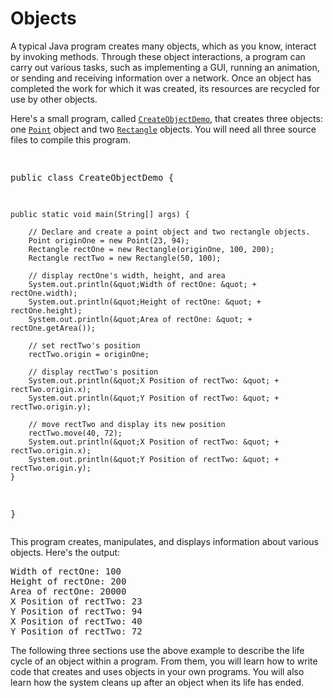 <h1>Objects</h1>
<!-- Objects -->
<p>A typical Java program creates many objects, which as you know, interact by invoking methods. Through these object interactions, a program can carry out various tasks, such as implementing a GUI, running an animation, or sending and receiving information over a network. Once an object has completed the work for which it was created, its resources are recycled for use by other objects.</p>
<p>Here&#39;s a small program, called 
<a class="SourceLink" target="_blank" href="examples/CreateObjectDemo.java" onclick="showCode('../../displayCode.html', 'examples/CreateObjectDemo.java'); return false;"><code>CreateObjectDemo</code></a>, that creates three objects: one 
<a class="SourceLink" target="_blank" href="examples/Point.java" onclick="showCode('../../displayCode.html', 'examples/Point.java'); return false;"><code>Point</code></a> object and two 
<a class="SourceLink" target="_blank" href="examples/Rectangle.java" onclick="showCode('../../displayCode.html', 'examples/Rectangle.java'); return false;"><code>Rectangle</code></a> objects. You will need all three source files to compile this program.</p>
<div class="codeblock"><pre>

public class CreateObjectDemo {

    public static void main(String[] args) {
		
        // Declare and create a point object and two rectangle objects.
        Point originOne = new Point(23, 94);
        Rectangle rectOne = new Rectangle(originOne, 100, 200);
        Rectangle rectTwo = new Rectangle(50, 100);
		
        // display rectOne's width, height, and area
        System.out.println(&quot;Width of rectOne: &quot; + rectOne.width);
        System.out.println(&quot;Height of rectOne: &quot; + rectOne.height);
        System.out.println(&quot;Area of rectOne: &quot; + rectOne.getArea());
		
        // set rectTwo's position
        rectTwo.origin = originOne;
		
        // display rectTwo's position
        System.out.println(&quot;X Position of rectTwo: &quot; + rectTwo.origin.x);
        System.out.println(&quot;Y Position of rectTwo: &quot; + rectTwo.origin.y);
		
        // move rectTwo and display its new position
        rectTwo.move(40, 72);
        System.out.println(&quot;X Position of rectTwo: &quot; + rectTwo.origin.x);
        System.out.println(&quot;Y Position of rectTwo: &quot; + rectTwo.origin.y);
    }
}
</pre></div>
<p>This program creates, manipulates, and displays information about various objects. Here&#39;s the output:</p>
<div class="codeblock"><pre>
Width of rectOne: 100
Height of rectOne: 200
Area of rectOne: 20000
X Position of rectTwo: 23
Y Position of rectTwo: 94
X Position of rectTwo: 40
Y Position of rectTwo: 72
</pre></div>
<p>The following three sections use the above example to describe the life cycle of an object within a program. From them, you will learn how to write code that creates and uses objects in your own programs. You will also learn how the system cleans up after an object when its life has ended.</p>

